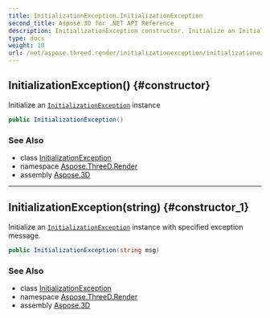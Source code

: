 ```yaml
---
title: InitializationException.InitializationException
second_title: Aspose.3D for .NET API Reference
description: InitializationException constructor. Initialize an InitializationException instance
type: docs
weight: 10
url: /net/aspose.threed.render/initializationexception/initializationexception/
---
```

## InitializationException() {#constructor}

Initialize an [`InitializationException`](../) instance

```csharp
public InitializationException()
```

### See Also

* class [InitializationException](../)
* namespace [Aspose.ThreeD.Render](../../initializationexception/)
* assembly [Aspose.3D](../../../)

---

## InitializationException(string) {#constructor_1}

Initialize an [`InitializationException`](../) instance with specified exception message.

```csharp
public InitializationException(string msg)
```

### See Also

* class [InitializationException](../)
* namespace [Aspose.ThreeD.Render](../../initializationexception/)
* assembly [Aspose.3D](../../../)


